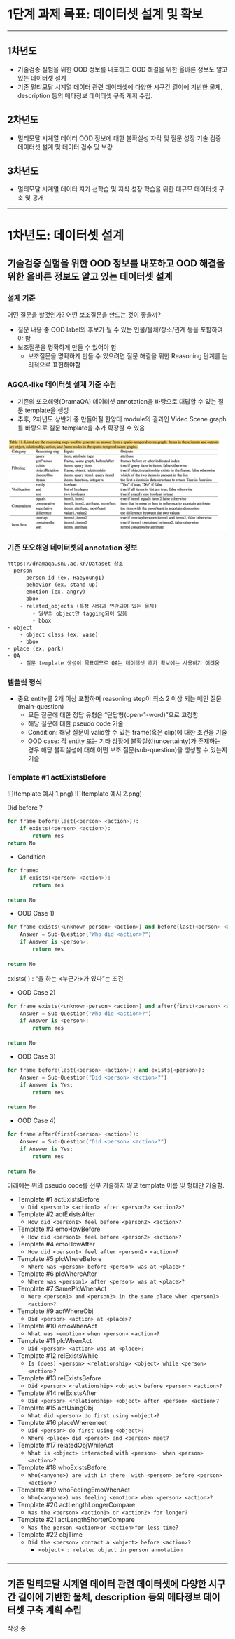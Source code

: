 
# 1단계 과제 목표: 데이터셋 설계 및 확보

---

## 1차년도
- 기술검증 실험을 위한 OOD 정보를 내포하고 OOD 해결을 위한 올바른 정보도 알고 있는 데이터셋 설계
- 기존 멀티모달 시계열 데이터 관련 데이터셋에 다양한 시구간 길이에 기반한 물체, description 등의 메타정보 데이터셋 구축 계획 수립.

## 2차년도
- 멀티모달 시계열 데이터 OOD 정보에 대한 불확실성 자각 및 질문 성장 기술 검증 데이터셋 설계 및 데이터 검수 및 보강 


## 3차년도
- 멀티모달 시계열 데이터 자가 선학습 및 지식 성장 학습을 위한 대규모 데이터셋 구축 및 공개



---


# 1차년도: 데이터셋 설계

## 기술검증 실험을 위한 OOD 정보를 내포하고 OOD 해결을 위한 올바른 정보도 알고 있는 데이터셋 설계

### 설계 기준

어떤 질문을 할것인가? 어떤 보조질문을 만드는 것이 좋을까?
- 질문 내용 중 OOD label의 후보가 될 수 있는 인물/물체/장소/관계 등을 포함하여야 함
- 보조질문을 명확하게 만들 수 있어야 함
    - 보조질문을 명확하게 만들 수 있으려면 질문 해결을 위한 Reasoning 단계를 논리적으로 표현해야함

### AGQA-like 데이터셋 설계 기준 수립
- 기존의 또오해영(DramaQA) 데이터셋 annotation을 바탕으로 대답할 수 있는 질문 template을 생성
- 추후, 2차년도 상반기 중 만들어질 한양대 module의 결과인 Video Scene graph를 바탕으로 질문 template을 추가 확장할 수 있음

![](AGQA.png)

### 기존 또오해영 데이터셋의 annotation 정보
```
https://dramaqa.snu.ac.kr/Dataset 참조
- person
    - person id (ex. Haeyoung1)
    - behavior (ex. stand up)
    - emotion (ex. angry)
    - bbox
    - related_objects (특정 사람과 연관되어 있는 물체)
        - 일부의 object만 tagging되어 있음
        - bbox
- object
    - object class (ex. vase)
    - bbox
- place (ex. park)
- QA
    - 질문 template 생성이 목표이므로 QA는 데이터셋 추가 확보에는 사용하기 어려움
```
### 템플릿 형식

- 중요 entity를 2개 이상 포함하며 reasoning step이 최소 2 이상 되는 메인 질문(main-question)
  - 모든 질문에 대한 정답 유형은 “단답형(open-1-word)”으로 고정함
  - 해당 질문에 대한 pseudo code 기술 
  - Condition: 해당 질문이 valid할 수 있는 frame(혹은 clip)에 대한 조건을 기술
  - OOD case: 각 entity 또는 기타 상황에 불확실성(uncertainty)가 존재하는 경우 해당 불확실성에 대해 어떤 보조 질문(sub-question)을 생성할 수 있는지 기술

### Template #1 actExistsBefore

![](template 예시 1.png)
![](template 예시 2.png)


Did <person> <action> before <person> <action>?

```python
for frame before(last(<person> <action>)):
    if exists(<person> <action>):
        return Yes
return No
```

- Condition
    
```python
for frame:
    if exists(<person> <action>):
        return Yes
    
return No
```
    
- OOD Case 1) <person>
    
```python
for frame exists(<unknown-person> <action>) and before(last(<person> <action>)):
    Answer = Sub-Question("Who did <action>?")
    if Answer is <person>:
        return Yes
    
return No
```
exists(<unknown-person> <action>) :  “<action>을 하는 <누군가>가 있다”는 조건


- OOD Case 2) <person>
    
```python
for frame exists(<unknown-person> <action>) and after(first(<person> <action>)):
    Answer = Sub-Question("Who did <action>?")
    if Answer is <person>:
        return Yes
    
return No
```
    
- OOD Case 3) <action>
    
```python
for frame before(last(<person> <action>)) and exists(<person>):
    Answer = Sub-Question("Did <person> <action>?") 
    if Answer is Yes:
        return Yes
    
return No
```
    
- OOD Case 4) <action>
    
```python
for frame after(first(<person> <action>)):
    Answer = Sub-Question("Did <person> <action>?") 
    if Answer is Yes:
        return Yes
    
return No
```

아래에는 위의 pseudo code를 전부 기술하지 않고 template 이름 및 형태만 기술함.

- Template #1 actExistsBefore
  - `Did <person1> <action1> after <person2> <action2>?`
- Template #2 actExistsAfter
  - `How did <person1> feel before <person2> <action>?`
- Template #3 emoHowBefore
  - `How did <person1> feel before <person2> <action>?`
- Template #4 emoHowAfter
  - `How did <person1> feel after <person2> <action>?`
- Template #5 plcWhereBefore
  - `Where was <person> before <person> was at <place>?`
- Template #6 plcWhereAfter
  - `Where was <person1> after <person> was at <place>?`
- Template #7 SamePlcWhenAct
  - `Were <person1> and <person2> in the same place when <person1> <action>?`
- Template #9 actWhereObj 
  - `Did <person> <action> at <place>?`
- Template #10 emoWhenAct
  - `What was <emotion> when <person> <action>?`
- Template #11 plcWhenAct 
  - `Did <person> <action> was at <place>?`
- Template #12 relExistsWhile 
  - `Is (does) <person> <relationship> <object> while <person> <action>?`
- Template #13 relExistsBefore
  - `Did <person> <relationship> <object> before <person> <action>?`
- Template #14 relExistsAfter 
  - `Did <person> <relationship> <object> after <person> <action>?`
- Template #15 actUsingObj 
  - `What did <person> do first using <object>?`
- Template #16 placeWheremeet 
  - `Did <person> do first using <object>?`
  - `Where <place> did <person> and <person> meet?`
- Template #17 relatedObjWhileAct
  - `What is <object> interacted with <person>  when <person> <action>?`
- Template #18 whoExistsBefore
  - `Who(<anyone>) are with in there  with <person> before <person> <action>?`
- Template #19 whoFeelingEmoWhenAct
  - `Who(<anyone>) was feeling <emotion> when <person> <action>?`
- Template #20 actLengthLongerCompare 
  - `Was the <person> <action1> or <action2> for longer?`
- Template #21 actLengthShorterCompare
  - `Was the person <action>or <action>for less time?`
- Template #22 objTime
  - `Did the <person> contact a <object> before <action>?`
    - `<object> : related object in person annotation`

###

---

## 기존 멀티모달 시계열 데이터 관련 데이터셋에 다양한 시구간 길이에 기반한 물체, description 등의 메타정보 데이터셋 구축 계획 수립


작성 중
